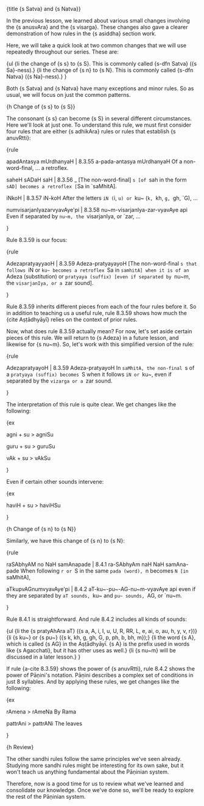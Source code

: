 {title {s Satva} and {s Natva}}

In the previous lesson, we learned about various small changes involving the {s
anusvAra} and the {s visarga}. These changes also gave a clearer demonstration
of how rules in the {s asiddha} section work.

Here, we will take a quick look at two common changes that we will use
repeatedly throughout our series. These are:

{ul
    {li the change of {s s} to {s S}. This is commonly called {s-dfn Satva} ({s
    Sa}-ness).}
    {li the change of {s n} to {s N}. This is commonly called {s-dfn Natva} ({s
    Na}-ness).}
}

Both {s Satva} and {s Natva} have many exceptions and minor rules. So as
usual, we will focus on just the common patterns.


{h Change of {s s} to {s S}}

The consonant {s s} can become {s S} in several different circumstances. Here
we'll look at just one. To understand this rule, we must first consider four
rules that are either {s adhikAra} rules or rules that establish {s anuvRtti}:

{rule

apadAntasya mUrdhanyaH | 8.3.55
a-pada-antasya mUrdhanyaH
Of a non-word-final, &hellip; a retroflex.

saheH sADaH saH | 8.3.56
_
[The non-word-final] `s [of `sah in the form `sAD] becomes a retroflex [`Sa in
`saMhitA].

iNkoH | 8.3.57
iN-koH
After the letters `iN (`i, `u) or `ku~ (`k, `kh, `g, `gh, `G), &hellip;

numvisarjanIyazarvyavAye'pi | 8.3.58
nu~m-visarjanIya-zar-vyavAye api
Even if separated by `nu~m, the `visarjanIya, or `zar, &hellip;

}

Rule 8.3.59 is our focus:

{rule

AdezapratyayyaoH | 8.3.59
Adeza-pratyayayoH
[The non-word-final `s that follows `iN or `ku~ becomes a retroflex `Sa in
`samhitA] when it is of an `Adeza (substitution) or `pratyaya (suffix) [even
if separated by `nu~m, the `visarjanIya, or a `zar sound].

}

Rule 8.3.59 inherits different pieces from each of the four rules before it.
So in addition to teaching us a useful rule, rule 8.3.59 shows how much the
{cite Aṣṭādhyāyī} relies on the context of prior rules.


Now, what does rule 8.3.59 actually mean? For now, let's set aside certain
pieces of this rule. We will return to {s Adeza} in a future lesson, and
likewise for {s nu~m}. So, let's work with this simplified version of the rule:

{rule

AdezapratyayoH | 8.3.59
Adeza-pratyayoH
In `saMhitA, the non-final `s of a `pratyaya (suffix) becomes `S when it
follows `iN or `ku~, even if separated by the `vizarga or a `zar sound.

}

The interpretation of this rule is quite clear. We get changes like the
following:

{ex

agni + su > agniSu

guru + su > guruSu

vAk + su > vAkSu

}

Even if certain other sounds intervene:

{ex

haviH + su > haviHSu

}


{h Change of {s n} to {s N}}

Similarly, we have this change of {s n} to {s N}:

{rule

raSAbhyAM no NaH samAnapade | 8.4.1
ra-SAbhyAm naH NaH samAna-pade
When following `r or `S in the same `pada (word), `n becomes `N [in `saMhitA],

aTkupvAGnumvyavAye'pi | 8.4.2
aT-ku~-pu~-AG-nu~m-vyavAye api
even if they are separated by `aT sounds, `ku~ and `pu~ sounds, `AG, or `nu~m.

}

Rule 8.4.1 is straightforward. And rule 8.4.2 includes all kinds of sounds:

{ul
    {li the {s pratyAhAra aT} ({s a, A, i, I, u, U, R, RR, L, e, ai, o, au, h,
    y, v, r})}
    {li {s ku~} or {s pu~} ({s k, kh, g, gh, G, p, ph, b, bh, m});}
    {li the word {s A}, which is called {s AG} in the Aṣṭādhyāyī. {s A} is the
    prefix used in words like {s Agacchati}, but it has other uses as well.}
    {li {s nu~m} will be discussed in a later lesson.}
}

If rule {a-cite 8.3.59} shows the power of {s anuvRtti}, rule 8.4.2 shows the
power of Pāṇini's notation. Pāṇini describes a complex set of conditions in
just 8 syllables. And by applying these rules, we get changes like the
following: 

{ex

rAmena > rAmeNa
By Rama

pattrAni > pattrANi
The leaves

}


{h Review}

The other sandhi rules follow the same principles we've seen already. Studying
more sandhi rules might be interesting for its own sake, but it won't teach us
anything fundamental about the Pāṇinian system.

Therefore, now is a good time for us to review what we've learned and
consolidate our knowledge. Once we've done so, we'll be ready to explore the
rest of the Pāṇinian system.
